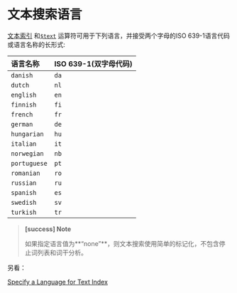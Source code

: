 
# 文本搜索语言
[文本索引](https://docs.mongodb.com/master/core/index-text/#index-feature-text) 和[`$text`](https://docs.mongodb.com/master/reference/operator/query/text/#op._S_text) 运算符可用于下列语言，并接受两个字母的ISO 639-1语言代码或语言名称的长形式:

| 语言名称     | ISO 639-1(双字母代码) |
| :----------- | :-------------------- |
| `danish`     | `da`                  |
| `dutch`      | `nl`                  |
| `english`    | `en`                  |
| `finnish`    | `fi`                  |
| `french`     | `fr`                  |
| `german`     | `de`                  |
| `hungarian`  | `hu`                  |
| `italian`    | `it`                  |
| `norwegian`  | `nb`                  |
| `portuguese` | `pt`                  |
| `romanian`   | `ro`                  |
| `russian`    | `ru`                  |
| `spanish`    | `es`                  |
| `swedish`    | `sv`                  |
| `turkish`    | `tr`                  |

> **[success] Note**
>
> 如果指定语言值为**“none”**，则文本搜索使用简单的标记化，不包含停止词列表和词干分析。

另看：

[Specify a Language for Text Index](https://docs.mongodb.com/manual/tutorial/specify-language-for-text-index/)

